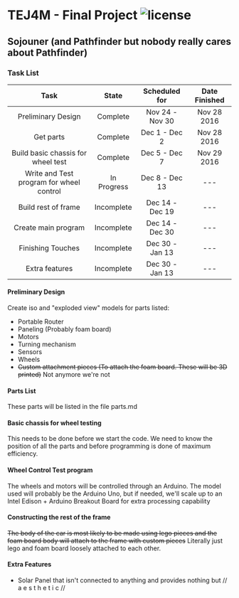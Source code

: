 # TEJ4M - Final Project  ![license](https://img.shields.io/badge/license-GPL_v3-blue.svg?style=flat)
## Sojouner (and Pathfinder but nobody really cares about Pathfinder)

### Task List

| Task                                     | State      | Scheduled for   | Date Finished   |
| :--------------------------------------: | :--------: | :-------------: | :-------------: |
| Preliminary Design                       | Complete   | Nov 24 - Nov 30 | Nov 28 2016     |
| Get parts                                | Complete   | Dec 1 - Dec 2   | Nov 28 2016     |
| Build basic chassis for wheel test       | Complete   | Dec 5 - Dec 7   | Nov 29 2016     |
| Write and Test program for wheel control | In Progress| Dec 8 - Dec 13  | ---             |
| Build rest of frame                      | Incomplete | Dec 14 - Dec 19 | ---             |
| Create main program                      | Incomplete | Dec 14 - Dec 30 | ---             |
| Finishing Touches                        | Incomplete | Dec 30 - Jan 13 | ---             |
| Extra features                           | Incomplete | Dec 30 - Jan 13 | ---             |



#### Preliminary Design
Create iso and "exploded view" models for parts listed:
* Portable Router
* Paneling (Probably foam board)
* Motors
* Turning mechanism
* Sensors
* Wheels
* ~~Custom attachment pieces (To attach the foam board. These will be 3D printed)~~ Not anymore we're not

#### Parts List
These parts will be listed in the file parts.md

#### Basic chassis for wheel testing
This needs to be done before we start the code. We need to know the position of
all the parts and before programming is done of maximum efficiency.

#### Wheel Control Test program
The wheels and motors will be controlled through an Arduino. The model used will
probably be the Arduino Uno, but if needed, we'll scale up to an Intel Edison +
Arduino Breakout Board for extra processing capability

#### Constructing the rest of the frame
~~The body of the car is most likely to be made using lego pieces and the foam
board body will attach to the frame with custom pieces~~
Literally just lego and foam board loosely attached to each other.

#### Extra Features
* Solar Panel that isn't connected to anything and provides nothing but
// a e s t h e t i c //
